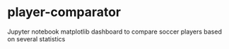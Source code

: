 # player-comparator
Jupyter notebook matplotlib dashboard to compare soccer players based on several statistics
